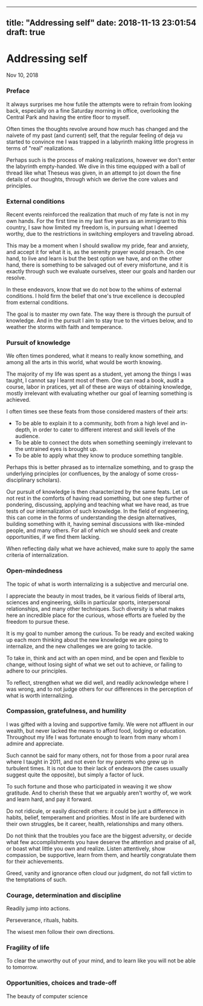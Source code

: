 
---
title: "Addressing self"
date: 2018-11-13 23:01:54
draft: true
---

# Addressing self

Nov 10, 2018


### Preface

It always surprises me how futile the attempts were to refrain from looking back, especially on a fine Saturday morning in office, overlooking the Central Park and having the entire floor to myself.

Often times the thoughts revolve around how much has changed and the naivete of my past (and current) self, that the regular feeling of deja vu started to convince me I was trapped in a labyrinth making little progress in terms of "real" realizations.

Perhaps such is the process of making realizations, however we don't enter the labyrinth empty-handed.
We dive in this time equipped with a ball of thread like what Theseus was given, in an attempt to jot down the fine details of our thoughts, through which we derive the core values and principles.

### External conditions

Recent events reinforced the realization that much of my fate is not in my own hands.
For the first time in my last five years as an immigrant to this country, I saw how limited my freedom is, in pursuing what I deemed worthy, due to the restrictions in switching employers and traveling abroad.

This may be a moment when I should swallow my pride, fear and anxiety, and accept it for what it is, as the serenity prayer would preach.
On one hand, to live and learn is but the best option we have, and on the other hand, there is something to be salvaged out of every misfortune, and it is exactly through such we evaluate ourselves, steer our goals and harden our resolve.

In these endeavors, know that we do not bow to the whims of external conditions.
I hold firm the belief that one's true excellence is decoupled from external conditions.

The goal is to master my own fate.
The way there is through the pursuit of knowledge.
And in the pursuit I aim to stay true to the virtues below, and to weather the storms with faith and temperance.

### Pursuit of knowledge

We often times pondered, what it means to really know something, and among all the arts in this world, what would be worth knowing.

The majority of my life was spent as a student, yet among the things I was taught, I cannot say I learnt most of them.
One can read a book, audit a course, labor in pratices, yet all of these are ways of obtaining knowledge, mostly irrelevant with evaluating whether our goal of learning something is achieved.

I often times see these feats from those considered masters of their arts:
* To be able to explain it to a community, both from a high level and in-depth, in order to cater to different interest and skill levels of the audience.
* To be able to connect the dots when something seemingly irrelevant to the untrained eyes is brought up.
* To be able to apply what they know to produce something tangible.

Perhaps this is better phrased as to internalize something, and to grasp the underlying principles (or confluences, by the analogy of some cross-disciplinary scholars).

Our pursuit of knowledge is then characterized by the same feats.
Let us not rest in the comforts of having read something, but one step further of pondering, discussing, applying and teaching what we have read, as true tests of our internalization of such knowledge.
In the field of engineering, this can come in the forms of understanding the design alternatives, building something with it, having seminal discussions with like-minded people, and many others.
For all of which we should seek and create opportunities, if we find them lacking.

When reflecting daily what we have achieved, make sure to apply the same criteria of internalization.

### Open-mindedness

The topic of what is worth internalizing is a subjective and mercurial one.

I appreciate the beauty in most trades, be it various fields of liberal arts, sciences and engineering, skills in particular sports, interpersonal relationships, and many other techniques.
Such diversity is what makes here an incredible place for the curious, whose efforts are fueled by the freedom to pursue these.

It is my goal to number among the curious.
To be ready and excited waking up each morn thinking about the new knowledge we are going to internalize, and the new challenges we are going to tackle.

To take in, think and act with an open mind, and be open and flexible to change, without losing sight of what we set out to achieve, or failing to adhere to our principles.

To reflect, strengthen what we did well, and readily acknowledge where I was wrong, and to not judge others for our differences in the perception of what is worth internalizing.

### Compassion, gratefulness, and humility

I was gifted with a loving and supportive family.
We were not affluent in our wealth, but never lacked the means to afford food, lodging or education.
Throughout my life I was fortunate enough to learn from many whom I admire and appreciate.

Such cannot be said for many others, not for those from a poor rural area where I taught in 2011, and not even for my parents who grew up in turbulent times.
It is not due to their lack of endeavors (the cases usually suggest quite the opposite), but simply a factor of luck.

To such fortune and those who participated in weaving it we show gratitude.
And to cherish these that we arguably aren't worthy of, we work and learn hard, and pay it forward.

Do not ridicule, or easily discredit others: it could be just a difference in habits, belief, temperament and priorities.
Most in life are burdened with their own struggles, be it career, health, relationships and many others.

Do not think that the troubles you face are the biggest adversity, or decide what few accomplishments you have deserve the attention and praise of all, or boast what little you own and realize.
Listen attentively, show compassion, be supportive, learn from them, and heartily congratulate them for their achievements.

Greed, vanity and ignorance often cloud our judgment, do not fall victim to the temptations of such.

### Courage, determination and discipline

Readily jump into actions.

Perseverance, rituals, habits.

The wisest men follow their own directions.

### Fragility of life

To clear the unworthy out of your mind, and to learn like you will not be able to tomorrow.

### Opportunities, choices and trade-off

The beauty of computer science



